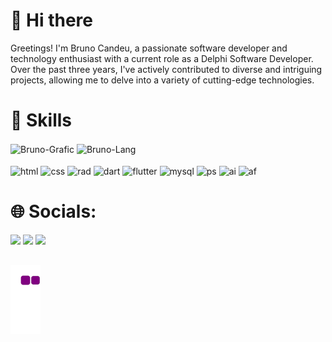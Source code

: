 # 👋 Hi there

Greetings! I'm Bruno Candeu, a passionate software developer and technology enthusiast with a current role as a Delphi Software Developer. Over the past three years, I've actively contributed to diverse and intriguing projects, allowing me to delve into a variety of cutting-edge technologies.

##

# 🚀 Skills
<div>
    <img align="center" alt="Bruno-Grafic" src="https://github-readme-stats.vercel.app/api?username=Bruno-Candeu&show_icons=true&theme=darcula">
    <img align="center" style="margin: 15" alt="Bruno-Lang" src="https://github-readme-stats.vercel.app/api/top-langs/?username=Bruno-Candeu&hide_progress=true&theme=darcula">
</div>

<div style="display: inline_block"><br>
    <img align="center" alt="html"  src="https://img.shields.io/badge/HTML5-E34F26?style=for-the-badge&logo=html5&logoColor=white">
    <img align="center" alt="css"  src="https://img.shields.io/badge/CSS3-1572B6?style=for-the-badge&logo=css3&logoColor=white">
    <img align="center" alt="rad"  src="https://img.shields.io/badge/Delphi_RAD_Studio-B22222?style=for-the-badge&logo=delphi&logoColor=white">
    <img align="center" alt="dart"  src="https://img.shields.io/badge/Dart-0175C2?style=for-the-badge&logo=dart&logoColor=white">
    <img align="center" alt="flutter"  src="https://img.shields.io/badge/Flutter-02569B?style=for-the-badge&logo=flutter&logoColor=white">
    <img align="center" alt="mysql"  src="https://img.shields.io/badge/MySQL-005C84?style=for-the-badge&logo=mysql&logoColor=white">
    <img align="center" alt="ps"  src="https://img.shields.io/badge/Adobe%20Photoshop-31A8FF?style=for-the-badge&logo=Adobe%20Photoshop&logoColor=black">
    <img align="center" alt="ai"  src="https://img.shields.io/badge/Adobe%20Illustrator-FF9A00?style=for-the-badge&logo=adobe%20illustrator&logoColor=white">
    <img align="center" alt="af"  src="https://img.shields.io/badge/Adobe%20after%20affects-CF96FD?style=for-the-badge&logo=Adobe%20after%20effects&logoColor=393665">
</div>
  
  ##

 # 🌐 Socials:
<div> 
    <a href="https://instagram.com/bruno_candeu" target="_blank"><img src="https://img.shields.io/badge/-Instagram-%23E4405F?style=for-the-badge&logo=instagram&logoColor=white" target="_blank"></a>    
    <a href = "mailto:n_udak_21@pm.me" target="_blank"><img src="https://img.shields.io/badge/protonmail-%23333?style=for-the-badge&logo=protonmail&logoColor=white" target="_blank"></a>
    <a href="https://www.linkedin.com/in/BrunoCandeu-Developer" target="_blank"><img src="https://img.shields.io/badge/-LinkedIn-%230077B5?style=for-the-badge&logo=linkedin&logoColor=white" target="_blank"></a>      
</div>

##

![snake gif](https://github.com/bruno-candeu/bruno-candeu/blob/output/github-contribution-grid-snake.gif)
